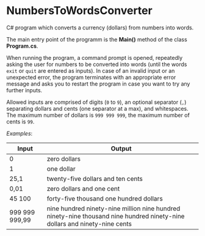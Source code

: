 # NumbersToWordsConverter
C# program which converts a currency (dollars) from numbers into words.

The main entry point of the programm is the **Main()** method of the class **Program.cs**.

When running the program, a command prompt is opened, repeatedly asking the user for numbers to be converted into words (until the words `exit` or `quit` are entered as inputs). In case of an invalid input or an unexpected error, the program terminates with an appropriate error message and asks you to restart the program in case you want to try any further inputs.

Allowed inputs are comprised of digits (`0` to `9`), an optional separator (`,`) separating dollars and cents (one separator at a max), and whitespaces. The maximum number of dollars is `999 999 999`, the maximum number of cents is `99`.

*Examples*:

|**Input**|**Output**|
|--------------|---------------------------------------------------------------------------------------------------------------------------|
|0| zero dollars|
|1| one dollar|
|25,1| twenty-five dollars and ten cents|
|0,01| zero dollars and one cent|
|45 100| forty-five thousand one hundred dollars|
|999 999 999,99| nine hundred ninety-nine million nine hundred ninety-nine thousand nine hundred ninety-nine dollars and ninety-nine cents|
